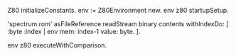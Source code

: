 Z80 initializeConstants.
env := Z80Environment new.
env z80 startupSetup.

'spectrum.rom' asFileReference readStream binary contents withIndexDo: [ :byte :index | env mem: index-1 value: byte. ].

env z80 executeWithComparison.
